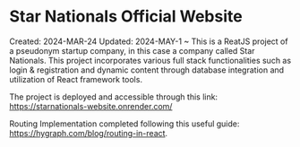 # Star Nationals Official Website
Created: 2024-MAR-24
Updated: 2024-MAY-1
~
This is a ReatJS project of a pseudonym startup company, in this case a company called Star Nationals.
This project incorporates various full stack functionalities such as login & registration and dynamic
 content through database integration and utilization of React framework tools.

The project is deployed and accessible through this link: https://starnationals-website.onrender.com/

Routing Implementation completed following this useful guide: https://hygraph.com/blog/routing-in-react.
